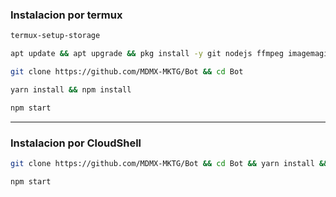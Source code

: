 ### Instalacion por termux

```bash
termux-setup-storage
```
```bash
apt update && apt upgrade && pkg install -y git nodejs ffmpeg imagemagick yarn
```
```bash
git clone https://github.com/MDMX-MKTG/Bot && cd Bot
```
```bash
yarn install && npm install
```
```bash
npm start
```

------------

### Instalacion por CloudShell

```bash
git clone https://github.com/MDMX-MKTG/Bot && cd Bot && yarn install && npm install
```
```bash
npm start
```
